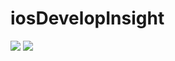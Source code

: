 # iosDevelopInsight
![](./美团总结/效果图/20150716151051443.jpg=100x20)
![](iosDevelopInsight/美团总结/效果图/20150716151051443.jpg)